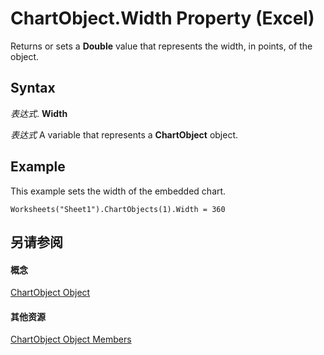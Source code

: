 
# ChartObject.Width Property (Excel)

Returns or sets a  **Double** value that represents the width, in points, of the object.


## Syntax

 _表达式_. **Width**

 _表达式_ A variable that represents a **ChartObject** object.


## Example

This example sets the width of the embedded chart.


```
Worksheets("Sheet1").ChartObjects(1).Width = 360
```


## 另请参阅


#### 概念


[ChartObject Object](b546e6f2-7ac6-2dea-eba2-f98f68f3df65.md)
#### 其他资源


[ChartObject Object Members](http://msdn.microsoft.com/library/b53f82f3-1144-b471-cacc-28bbbc493eba%28Office.15%29.aspx)